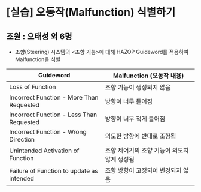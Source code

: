 # [실습] 오동작(Malfunction) 식별하기

## 조원 : 오태성 외 6명

- 조향(Steering) 시스템의 <조향 기능>에 대해 HAZOP Guideword를 적용하여 Malfunction을 식별

| Guideword                             | Malfunction (오동작 내용)                     |
|---------------------------------------|---------------------------------------------|
| Loss of Function                      | 조향 기능이 생성되지 않음                     |
| Incorrect Function - More Than Requested | 방향이 너무 틀어짐                           |
| Incorrect Function - Less Than Requested | 방향이 너무 적게 틀어짐                       |
| Incorrect Function - Wrong Direction  | 의도한 방향에 반대로 조향됨                   |
| Unintended Activation of Function     | 조향 제어기의 조향 기능이 의도치 않게 생성됨     |
| Failure of Function to update as intended | 조향 방향이 고정되어 변경되지 않음             |
